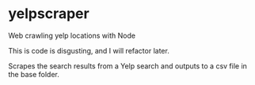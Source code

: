 # yelpscraper
Web crawling yelp locations with Node

This is code is disgusting, and I will refactor later.

Scrapes the search results from a Yelp search and outputs to a csv file in the base folder.
